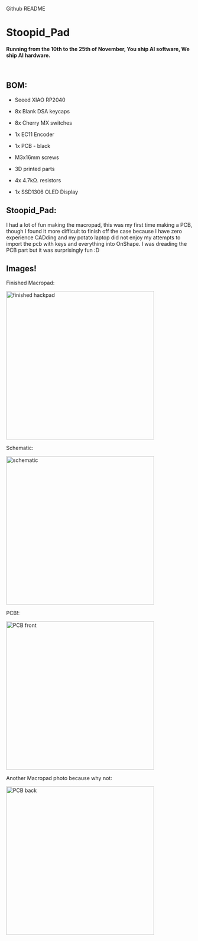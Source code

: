 Github README

# Stoopid_Pad

<b>Running from the 10th to the 25th of November, You ship AI software, We ship AI hardware.</b>

<br>

  

## BOM:

-  Seeed XIAO RP2040

- 8x Blank DSA keycaps

- 8x Cherry MX switches

- 1x EC11 Encoder

- 1x PCB - black

- M3x16mm screws

- 3D printed parts
-  4x 4.7kΩ. resistors
- 1x SSD1306 OLED Display
  

## Stoopid_Pad:

I had a lot of fun making the macropad, this was my first time making a PCB, though I found it more difficult to finish off the case because I have zero experience CADding and my potato laptop did not enjoy my attempts to import the pcb with keys and everything into OnShape. I was dreading the PCB part but it was surprisingly fun :D

  

## Images!

Finished Macropad:

<img alt="finished hackpad" src="https://hc-cdn.hel1.your-objectstorage.com/s/v3/34ac41ba874e7db8696b003478140c16b5a01c30_case.png" width=400>

Schematic:

<img alt="schematic" src="https://hc-cdn.hel1.your-objectstorage.com/s/v3/d53e3d56873dfb47e80dcb9cf9a4a0f55ffbc020_schematic.png" width=400>

PCB!:

<img alt="PCB front" src="https://hc-cdn.hel1.your-objectstorage.com/s/v3/c032ce6f414d45428fd9afcf8ee7e3b0e2b0a2c3_pcb.png" width=400>

Another Macropad photo because why not:

<img alt="PCB back" src="https://hc-cdn.hel1.your-objectstorage.com/s/v3/26b58fc37b47ed6ce0d8eade9a856c8dc9072ca2_pad.png" width=400>


